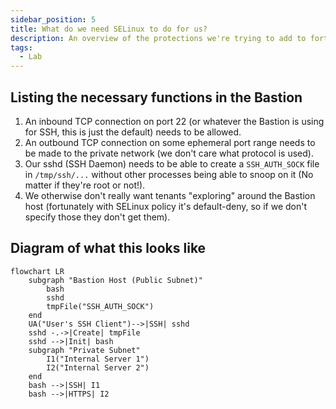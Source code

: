 ```yaml
---
sidebar_position: 5
title: What do we need SELinux to do for us?
description: An overview of the protections we're trying to add to fortify this bastion host.
tags:
  - Lab 
---
```


## Listing the necessary functions in the Bastion

1. An inbound TCP connection on port 22 (or whatever the Bastion is using for SSH, this is just the default) needs to be allowed.
2. An outbound TCP connection on some ephemeral port range needs to be made to the private network (we don't care what protocol is used).
3. Our sshd (SSH Daemon) needs to be able to create a `SSH_AUTH_SOCK` file in `/tmp/ssh/...` without other processes being able to snoop on it (No matter if they're root or not!).
4. We otherwise don't really want tenants "exploring" around the Bastion host (fortunately with SELinux policy it's default-deny, so if we don't specify those they don't get them).

## Diagram of what this looks like

```mermaid
flowchart LR
    subgraph "Bastion Host (Public Subnet)"
        bash
        sshd
        tmpFile("SSH_AUTH_SOCK")
    end
    UA("User's SSH Client")-->|SSH| sshd
    sshd -.->|Create| tmpFile
    sshd -->|Init| bash
    subgraph "Private Subnet"
        I1("Internal Server 1")
        I2("Internal Server 2")
    end
    bash -->|SSH| I1
    bash -->|HTTPS| I2
```